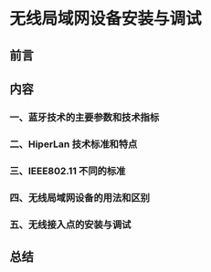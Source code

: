 # 无线局域网设备安装与调试

## 前言

## 内容

### 一、蓝牙技术的主要参数和技术指标

### 二、HiperLan 技术标准和特点

### 三、IEEE802.11 不同的标准

### 四、无线局域网设备的用法和区别

### 五、无线接入点的安装与调试

## 总结